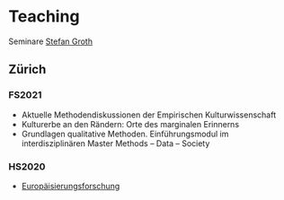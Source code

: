 # Teaching
Seminare [Stefan Groth](https://www.stefangroth.com)

## Zürich
### FS2021
- Aktuelle Methodendiskussionen der Empirischen Kulturwissenschaft
- Kulturerbe an den Rändern: Orte des marginalen Erinnerns
- Grundlagen qualitative Methoden. Einführungsmodul im interdisziplinären Master Methods – Data – Society

### HS2020
- [Europäisierungsforschung](HS2020-Zurich-Europaisierungsforschung.md)

